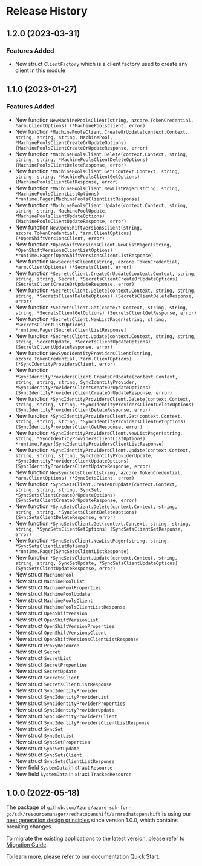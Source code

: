 # Release History

## 1.2.0 (2023-03-31)
### Features Added

- New struct `ClientFactory` which is a client factory used to create any client in this module


## 1.1.0 (2023-01-27)
### Features Added

- New function `NewMachinePoolsClient(string, azcore.TokenCredential, *arm.ClientOptions) (*MachinePoolsClient, error)`
- New function `*MachinePoolsClient.CreateOrUpdate(context.Context, string, string, string, MachinePool, *MachinePoolsClientCreateOrUpdateOptions) (MachinePoolsClientCreateOrUpdateResponse, error)`
- New function `*MachinePoolsClient.Delete(context.Context, string, string, string, *MachinePoolsClientDeleteOptions) (MachinePoolsClientDeleteResponse, error)`
- New function `*MachinePoolsClient.Get(context.Context, string, string, string, *MachinePoolsClientGetOptions) (MachinePoolsClientGetResponse, error)`
- New function `*MachinePoolsClient.NewListPager(string, string, *MachinePoolsClientListOptions) *runtime.Pager[MachinePoolsClientListResponse]`
- New function `*MachinePoolsClient.Update(context.Context, string, string, string, MachinePoolUpdate, *MachinePoolsClientUpdateOptions) (MachinePoolsClientUpdateResponse, error)`
- New function `NewOpenShiftVersionsClient(string, azcore.TokenCredential, *arm.ClientOptions) (*OpenShiftVersionsClient, error)`
- New function `*OpenShiftVersionsClient.NewListPager(string, *OpenShiftVersionsClientListOptions) *runtime.Pager[OpenShiftVersionsClientListResponse]`
- New function `NewSecretsClient(string, azcore.TokenCredential, *arm.ClientOptions) (*SecretsClient, error)`
- New function `*SecretsClient.CreateOrUpdate(context.Context, string, string, string, Secret, *SecretsClientCreateOrUpdateOptions) (SecretsClientCreateOrUpdateResponse, error)`
- New function `*SecretsClient.Delete(context.Context, string, string, string, *SecretsClientDeleteOptions) (SecretsClientDeleteResponse, error)`
- New function `*SecretsClient.Get(context.Context, string, string, string, *SecretsClientGetOptions) (SecretsClientGetResponse, error)`
- New function `*SecretsClient.NewListPager(string, string, *SecretsClientListOptions) *runtime.Pager[SecretsClientListResponse]`
- New function `*SecretsClient.Update(context.Context, string, string, string, SecretUpdate, *SecretsClientUpdateOptions) (SecretsClientUpdateResponse, error)`
- New function `NewSyncIdentityProvidersClient(string, azcore.TokenCredential, *arm.ClientOptions) (*SyncIdentityProvidersClient, error)`
- New function `*SyncIdentityProvidersClient.CreateOrUpdate(context.Context, string, string, string, SyncIdentityProvider, *SyncIdentityProvidersClientCreateOrUpdateOptions) (SyncIdentityProvidersClientCreateOrUpdateResponse, error)`
- New function `*SyncIdentityProvidersClient.Delete(context.Context, string, string, string, *SyncIdentityProvidersClientDeleteOptions) (SyncIdentityProvidersClientDeleteResponse, error)`
- New function `*SyncIdentityProvidersClient.Get(context.Context, string, string, string, *SyncIdentityProvidersClientGetOptions) (SyncIdentityProvidersClientGetResponse, error)`
- New function `*SyncIdentityProvidersClient.NewListPager(string, string, *SyncIdentityProvidersClientListOptions) *runtime.Pager[SyncIdentityProvidersClientListResponse]`
- New function `*SyncIdentityProvidersClient.Update(context.Context, string, string, string, SyncIdentityProviderUpdate, *SyncIdentityProvidersClientUpdateOptions) (SyncIdentityProvidersClientUpdateResponse, error)`
- New function `NewSyncSetsClient(string, azcore.TokenCredential, *arm.ClientOptions) (*SyncSetsClient, error)`
- New function `*SyncSetsClient.CreateOrUpdate(context.Context, string, string, string, SyncSet, *SyncSetsClientCreateOrUpdateOptions) (SyncSetsClientCreateOrUpdateResponse, error)`
- New function `*SyncSetsClient.Delete(context.Context, string, string, string, *SyncSetsClientDeleteOptions) (SyncSetsClientDeleteResponse, error)`
- New function `*SyncSetsClient.Get(context.Context, string, string, string, *SyncSetsClientGetOptions) (SyncSetsClientGetResponse, error)`
- New function `*SyncSetsClient.NewListPager(string, string, *SyncSetsClientListOptions) *runtime.Pager[SyncSetsClientListResponse]`
- New function `*SyncSetsClient.Update(context.Context, string, string, string, SyncSetUpdate, *SyncSetsClientUpdateOptions) (SyncSetsClientUpdateResponse, error)`
- New struct `MachinePool`
- New struct `MachinePoolList`
- New struct `MachinePoolProperties`
- New struct `MachinePoolUpdate`
- New struct `MachinePoolsClient`
- New struct `MachinePoolsClientListResponse`
- New struct `OpenShiftVersion`
- New struct `OpenShiftVersionList`
- New struct `OpenShiftVersionProperties`
- New struct `OpenShiftVersionsClient`
- New struct `OpenShiftVersionsClientListResponse`
- New struct `ProxyResource`
- New struct `Secret`
- New struct `SecretList`
- New struct `SecretProperties`
- New struct `SecretUpdate`
- New struct `SecretsClient`
- New struct `SecretsClientListResponse`
- New struct `SyncIdentityProvider`
- New struct `SyncIdentityProviderList`
- New struct `SyncIdentityProviderProperties`
- New struct `SyncIdentityProviderUpdate`
- New struct `SyncIdentityProvidersClient`
- New struct `SyncIdentityProvidersClientListResponse`
- New struct `SyncSet`
- New struct `SyncSetList`
- New struct `SyncSetProperties`
- New struct `SyncSetUpdate`
- New struct `SyncSetsClient`
- New struct `SyncSetsClientListResponse`
- New field `SystemData` in struct `Resource`
- New field `SystemData` in struct `TrackedResource`


## 1.0.0 (2022-05-18)

The package of `github.com/Azure/azure-sdk-for-go/sdk/resourcemanager/redhatopenshift/armredhatopenshift` is using our [next generation design principles](https://azure.github.io/azure-sdk/general_introduction.html) since version 1.0.0, which contains breaking changes.

To migrate the existing applications to the latest version, please refer to [Migration Guide](https://aka.ms/azsdk/go/mgmt/migration).

To learn more, please refer to our documentation [Quick Start](https://aka.ms/azsdk/go/mgmt).